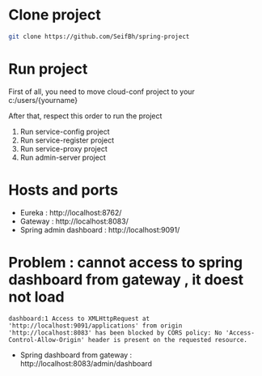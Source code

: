 # Clone project
```bash
git clone https://github.com/SeifBh/spring-project
```

# Run project

First of all, you need to move cloud-conf project to your c:/users/{yourname}

After that, respect this order to run the project

1. Run service-config project
2. Run service-register project
3. Run service-proxy project
4. Run admin-server project


# Hosts and ports 

- Eureka : http://localhost:8762/
- Gateway : http://localhost:8083/
- Spring admin dashboard : http://localhost:9091/


# Problem : cannot access to spring dashboard from gateway , it doest not load 

`dashboard:1 Access to XMLHttpRequest at 'http://localhost:9091/applications' from origin 'http://localhost:8083' has been blocked by CORS policy: No 'Access-Control-Allow-Origin' header is present on the requested resource.`


- Spring dashboard from gateway : http://localhost:8083/admin/dashboard

